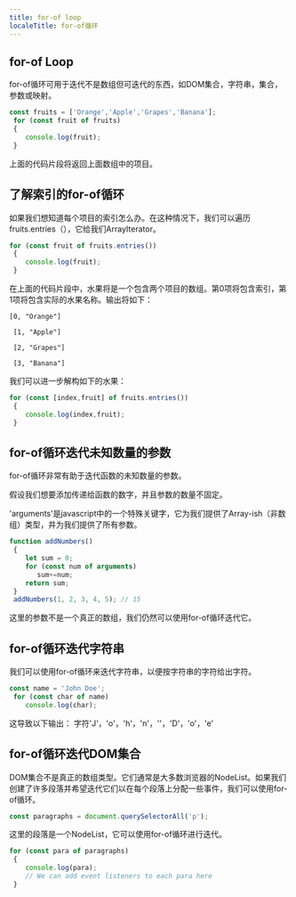 ```yaml
---
title: for-of loop
localeTitle: for-of循环
---
```

## for-of Loop

for-of循环可用于迭代不是数组但可迭代的东西，如DOM集合，字符串，集合，参数或映射。

```javascript
const fruits = ['Orange','Apple','Grapes','Banana']; 
 for (const fruit of fruits) 
 { 
    console.log(fruit); 
 } 
```

上面的代码片段将返回上面数组中的项目。

## 了解索引的for-of循环

如果我们想知道每个项目的索引怎么办。在这种情况下，我们可以遍历fruits.entries（），它给我们ArrayIterator。

```javascript
for (const fruit of fruits.entries()) 
 { 
    console.log(fruit); 
 } 
```

在上面的代码片段中，水果将是一个包含两个项目的数组。第0项将包含索引，第1项将包含实际的水果名称。输出将如下：
```
[0, "Orange"] 
 
 [1, "Apple"] 
 
 [2, "Grapes"] 
 
 [3, "Banana"] 
```

我们可以进一步解构如下的水果：

```javascript
for (const [index,fruit] of fruits.entries()) 
 { 
    console.log(index,fruit); 
 } 
```

## for-of循环迭代未知数量的参数

for-of循环非常有助于迭代函数的未知数量的参数。

假设我们想要添加传递给函数的数字，并且参数的数量不固定。

'arguments'是javascript中的一个特殊关键字，它为我们提供了Array-ish（非数组）类型，并为我们提供了所有参数。

```javascript
function addNumbers() 
 { 
    let sum = 0; 
    for (const num of arguments) 
       sum+=num; 
    return sum; 
 } 
 addNumbers(1, 2, 3, 4, 5); // 15 
```

这里的参数不是一个真正的数组，我们仍然可以使用for-of循环迭代它。

## for-of循环迭代字符串

我们可以使用for-of循环来迭代字符串，以便按字符串的字符给出字符。

```javascript
const name = 'John Doe'; 
 for (const char of name) 
    console.log(char); 
```

这导致以下输出： 字符'J'，'o'，'h'，'n'，''，'D'，'o'，'e'

## for-of循环迭代DOM集合

DOM集合不是真正的数组类型。它们通常是大多数浏览器的NodeList。如果我们创建了许多段落并希望迭代它们以在每个段落上分配一些事件，我们可以使用for-of循环。

```javascript
const paragraphs = document.querySelectorAll('p'); 
```

这里的段落是一个NodeList，它可以使用for-of循环进行迭代。

```javascript
for (const para of paragraphs) 
 { 
    console.log(para); 
    // We can add event listeners to each para here 
 } 

```
